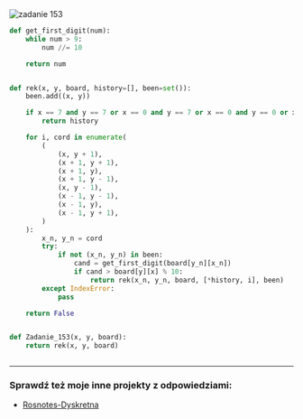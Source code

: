 <picture>
  <source srcset="../../srt/zbior_zadan/153.png" media="(prefers-color-scheme: light)">
  <source srcset="../../srt/zbior_zadan/black_153.png" media="(prefers-color-scheme: dark)">
  <img src="../../srt/zbior_zadan/black_153.png" alt="zadanie 153">
</picture>

```python
def get_first_digit(num):
    while num > 9:
        num //= 10

    return num


def rek(x, y, board, history=[], been=set()):
    been.add((x, y))

    if x == 7 and y == 7 or x == 0 and y == 7 or x == 0 and y == 0 or x == 7 and y == 0:
        return history

    for i, cord in enumerate(
        (
            (x, y + 1),
            (x + 1, y + 1),
            (x + 1, y),
            (x + 1, y - 1),
            (x, y - 1),
            (x - 1, y - 1),
            (x - 1, y),
            (x - 1, y + 1),
        )
    ):
        x_n, y_n = cord
        try:
            if not (x_n, y_n) in been:
                cand = get_first_digit(board[y_n][x_n])
                if cand > board[y][x] % 10:
                    return rek(x_n, y_n, board, [*history, i], been)
        except IndexError:
            pass

    return False


def Zadanie_153(x, y, board):
    return rek(x, y, board)



```

---
### Sprawdź też moje inne projekty z odpowiedziami:
- [Rosnotes-Dyskretna](https://github.com/kamilGie/Rosnotes-Dyskretna)
